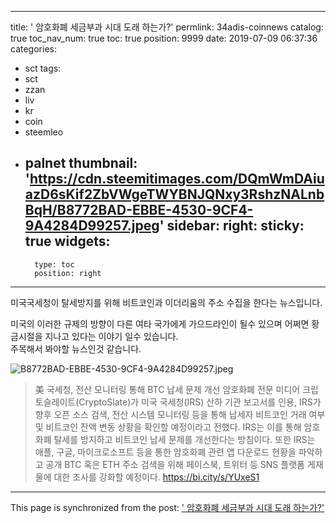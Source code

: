 
---
title: '<Coinnews> 암호화폐 세금부과 시대 도래 하는가?'
permlink: 34adis-coinnews
catalog: true
toc_nav_num: true
toc: true
position: 9999
date: 2019-07-09 06:37:36
categories:
- sct
tags:
- sct
- zzan
- liv
- kr
- coin
- steemleo
- palnet
thumbnail: 'https://cdn.steemitimages.com/DQmWmDAiuazD6sKif2ZbVWgeTWYBNJQNxy3RshzNALnbBqH/B8772BAD-EBBE-4530-9CF4-9A4284D99257.jpeg'
sidebar:
    right:
        sticky: true
widgets:
    -
        type: toc
        position: right
---


미국국세청이 탈세방지를 위해 비트코인과 이더리움의 주소 수집을 한다는 뉴스입니다.  

미국의 이러한 규제의 방향이 다른 여타 국가에게 가으드라인이 될수 있으며 어쩌면 황금시절을 지나고 있다는 이야기 일수 있습니다.  
주목해서 봐야할 뉴스인것 같습니다. 

![B8772BAD-EBBE-4530-9CF4-9A4284D99257.jpeg](https://cdn.steemitimages.com/DQmWmDAiuazD6sKif2ZbVWgeTWYBNJQNxy3RshzNALnbBqH/B8772BAD-EBBE-4530-9CF4-9A4284D99257.jpeg)

>美 국세청, 전산 모니터링 통해 BTC 납세 문제 개선
 암호화폐 전문 미디어 크립토슬레이트(CryptoSlate)가 미국 국세청(IRS) 산하 기관 보고서를 인용, IRS가 향후 오픈 소스 검색, 전산 시스템 모니터링 등을 통해 납세자 비트코인 거래 여부 및 비트코인 잔액 변동 상황을 확인할 예정이라고 전했다. IRS는 이를 통해 암호화폐 탈세를 방지하고 비트코인 납세 문제를 개선한다는 방침이다. 또한 IRS는 애플, 구글, 마이크로소프트 등을 통한 암호화폐 관련 앱 다운로드 현황을 파악하고 공개 BTC 혹은 ETH 주소 검색을 위해 페이스북, 트위터 등 SNS 플랫폼 게재물에 대한 조사를 강화할 예정이다. 
https://bi.city/s/YUxeS1

- - -

This page is synchronized from the post: ['<Coinnews> 암호화폐 세금부과 시대 도래 하는가?'](https://steemit.com/@kingbit/34adis-coinnews)
